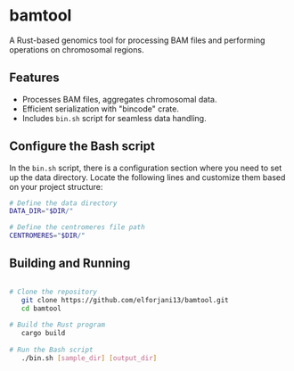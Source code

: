 # bamtool

A Rust-based genomics tool for processing BAM files and performing operations on chromosomal regions.

## Features

- Processes BAM files, aggregates chromosomal data.
- Efficient serialization with "bincode" crate.
- Includes `bin.sh` script for seamless data handling.

## Configure the Bash script

In the `bin.sh` script, there is a configuration section where you need to set up the data directory. Locate the following lines and customize them based on your project structure:

```bash
# Define the data directory
DATA_DIR="$DIR/"

# Define the centromeres file path
CENTROMERES="$DIR/"
```
## Building and Running

```bash

# Clone the repository
   git clone https://github.com/elforjani13/bamtool.git
   cd bamtool
   
# Build the Rust program
   cargo build
   
# Run the Bash script
   ./bin.sh [sample_dir] [output_dir]

